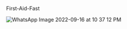  First-Aid-Fast
 

![WhatsApp Image 2022-09-16 at 10 37 12 PM](https://user-images.githubusercontent.com/72212008/190692855-0b30b007-59ea-44af-9277-bbbd6620e35f.jpeg)
